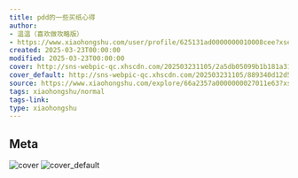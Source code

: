 ```yaml
---
title: pdd的一些买纸心得
author:
- 温温（喜欢做攻略版）
- https://www.xiaohongshu.com/user/profile/625131ad0000000010008cee?xsec_token=undefined
created: 2025-03-23T00:00:00
modified: 2025-03-23T00:00:00
cover: http://sns-webpic-qc.xhscdn.com/202503231105/2a5db05099b1b181a31fef6550babdf8/1040g2sg315m38j2l0k705oih66mk137ei51l7vg!nc_n_webp_prv_1
cover_default: http://sns-webpic-qc.xhscdn.com/202503231105/889340d12d5132320ce6f2ba4d237709/1040g2sg315m38j2l0k705oih66mk137ei51l7vg!nc_n_webp_mw_1
source: https://www.xiaohongshu.com/explore/66a2357a0000000027011e63?xsec_token=AB94XB46UQnM_Y6bOOb0kgTHUL2sv_ZEBFnwHVguOIqDU=
tags: xiaohongshu/normal
tags-link:
type: xiaohongshu
---
```


## Meta

![cover](http://sns-webpic-qc.xhscdn.com/202503231105/2a5db05099b1b181a31fef6550babdf8/1040g2sg315m38j2l0k705oih66mk137ei51l7vg!nc_n_webp_prv_1)
![cover_default](http://sns-webpic-qc.xhscdn.com/202503231105/889340d12d5132320ce6f2ba4d237709/1040g2sg315m38j2l0k705oih66mk137ei51l7vg!nc_n_webp_mw_1)
